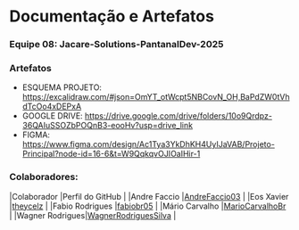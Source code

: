 # Documentação e Artefatos

### Equipe 08: Jacare-Solutions-PantanalDev-2025


### Artefatos
- ESQUEMA PROJETO: https://excalidraw.com/#json=OmYT_otWcpt5NBCovN_OH,BaPdZW0tVhdTcOo4xDEPxA
- GOOGLE DRIVE: https://drive.google.com/drive/folders/10o9Qrdpz-36QAIuSSOZbPOQnB3-eooHv?usp=drive_link
- FIGMA: https://www.figma.com/design/Ac1Tya3YkDhKH4UyIJaVAB/Projeto-Principal?node-id=16-6&t=W9QqkqvOJIOaIHir-1

### Colaboradores: 

|Colaborador     |Perfil do GitHub |
|Andre Faccio    |[AndreFaccio03](https://www.google.com/search?q=https://github.com/AndreFaccio03) |
|Eos Xavier      |[theycelz](https://www.google.com/search?q=https://github.com/theycelz) |
|Fabio Rodrigues |[fabiobr05](https://www.google.com/search?q=https://github.com/fabiobr05) |
|Mário  Carvalho |[MarioCarvalhoBr](https://github.com/MarioCarvalhoBr) |
|Wagner Rodrigues|[WagnerRodriguesSilva](https://www.google.com/search?q=https://github.com/WagnerRodriguesSilva) |
